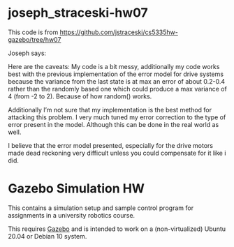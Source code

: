 
# joseph_straceski-hw07

This code is from https://github.com/jstraceski/cs5335hw-gazebo/tree/hw07

Joseph says:

Here are the caveats: My code is a bit messy, additionally my code works best
with the previous implementation of the error model for drive systems because
the variance from the last state is at max an error of about 0.2-0.4 rather than
the randomly based one which could produce a max variance of 4 (from -2 to 2).
Because of how random() works.

Additionally I’m not sure that my implementation is the best method for
attacking this problem. I very much tuned my error correction to the type of
error present in the model. Although this can be done in the real world as well.

I believe that the error model presented, especially for the drive motors made
dead reckoning very difficult unless you could compensate for it like i did.

# Gazebo Simulation HW

This contains a simulation setup and sample control program for assignments in a
university robotics course.

This requires [Gazebo](http://gazebosim.org/) and is intended to work on a
(non-virtualized) Ubuntu 20.04 or Debian 10 system.
